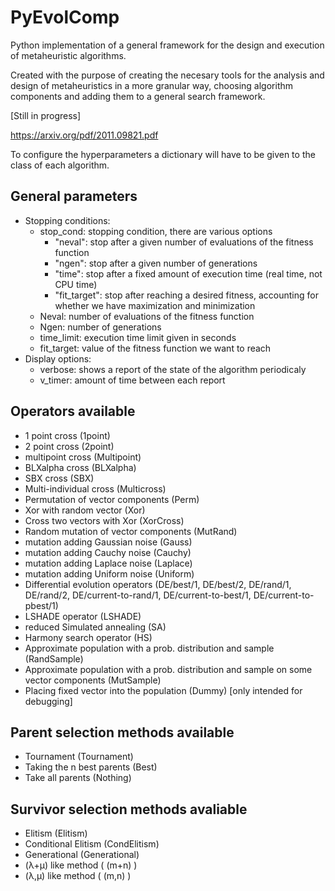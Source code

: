 # PyEvolComp
Python implementation of a general framework for the design and execution of metaheuristic algorithms.

Created with the purpose of creating the necesary tools for the analysis and design of metaheuristics
in a more granular way, choosing algorithm components and adding them to a general search framework.

[Still in progress]

https://arxiv.org/pdf/2011.09821.pdf

To configure the hyperparameters a dictionary will have to be given to the class of each algorithm.

## General parameters
- Stopping conditions:
    - stop_cond: stopping condition, there are various options
        - "neval": stop after a given number of evaluations of the fitness function
        - "ngen": stop after a given number of generations
        - "time": stop after a fixed amount of execution time (real time, not CPU time)
        - "fit_target": stop after reaching a desired fitness, accounting for whether we have maximization and minimization
    - Neval: number of evaluations of the fitness function
    - Ngen: number of generations
    - time_limit: execution time limit given in seconds
    - fit_target: value of the fitness function we want to reach
- Display options:
    - verbose: shows a report of the state of the algorithm periodicaly
    - v_timer: amount of time between each report

## Operators available
- 1 point cross (1point)
- 2 point cross (2point)
- multipoint cross (Multipoint)
- BLXalpha cross (BLXalpha)
- SBX cross (SBX)
- Multi-individual cross (Multicross)
- Permutation of vector components (Perm)
- Xor with random vector (Xor)
- Cross two vectors with Xor (XorCross)
- Random mutation of vector components (MutRand)
- mutation adding Gaussian noise (Gauss)
- mutation adding Cauchy noise (Cauchy)
- mutation adding Laplace noise (Laplace)
- mutation adding Uniform noise (Uniform)
- Differential evolution operators (DE/best/1, DE/best/2, DE/rand/1, DE/rand/2, DE/current-to-rand/1, DE/current-to-best/1, DE/current-to-pbest/1)
- LSHADE operator (LSHADE)
- reduced Simulated annealing (SA)
- Harmony search operator (HS)
- Approximate population with a prob. distribution and sample (RandSample)
- Approximate population with a prob. distribution and sample on some vector components (MutSample)
- Placing fixed vector into the population (Dummy) [only intended for debugging]

## Parent selection methods available
- Tournament (Tournament)
- Taking the n best parents (Best)
- Take all parents (Nothing)

## Survivor selection methods avaliable
- Elitism (Elitism)
- Conditional Elitism (CondElitism)
- Generational (Generational)
- (λ+μ) like method ( (m+n) )
- (λ,μ) like method ( (m,n) )




